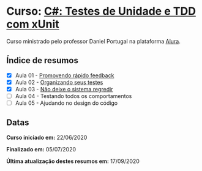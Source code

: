 # Curso: [C#: Testes de Unidade e TDD com xUnit](https://www.alura.com.br/curso-online-tdd-csharp-xunit)

Curso ministrado pelo professor Daniel Portugal na plataforma [Alura](https://cursos.alura.com.br/dashboard).

## Índice de resumos

- [X] Aula 01 - [Promovendo rápido feedback](https://github.com/oliviamattiazzo/Resumos/blob/master/TestesUnidadeTDDxUnit/Aula01_PromovendoRapidoFeedback.md)
- [X] Aula 02 - [Organizando seus testes](https://github.com/oliviamattiazzo/Resumos/blob/master/TestesUnidadeTDDxUnit/Aula02_OrganizandoSeusTestes.md)
- [X] Aula 03 - [Não deixe o sistema regredir](https://github.com/oliviamattiazzo/Resumos/blob/master/TestesUnidadeTDDxUnit/Aula03_NaoDeixeSistemaRegredir.md)
- [ ] Aula 04 - Testando todos os comportamentos
- [ ] Aula 05 - Ajudando no design do código

## Datas

**Curso iniciado em:** 22/06/2020

**Finalizado em:** 05/07/2020

**Última atualização destes resumos em:** 17/09/2020